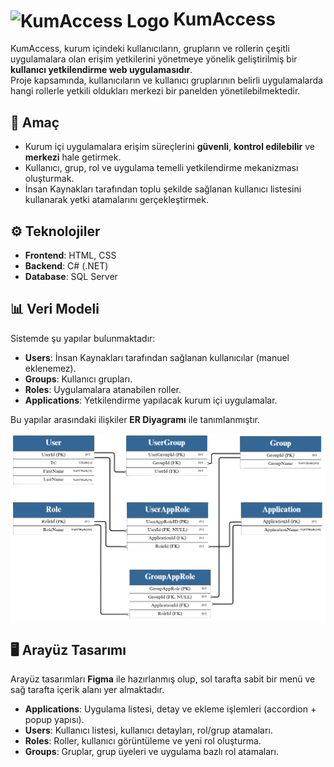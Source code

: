 # <img src="icon.png" alt="KumAccess Logo" width="40" style="vertical-align:middle;"/> KumAccess

KumAccess, kurum içindeki kullanıcıların, grupların ve rollerin çeşitli uygulamalara olan erişim yetkilerini yönetmeye yönelik geliştirilmiş bir **kullanıcı yetkilendirme web uygulamasıdır**.  
Proje kapsamında, kullanıcıların ve kullanıcı gruplarının belirli uygulamalarda hangi rollerle yetkili oldukları merkezi bir panelden yönetilebilmektedir.  

## 🎯 Amaç
- Kurum içi uygulamalara erişim süreçlerini **güvenli**, **kontrol edilebilir** ve **merkezi** hale getirmek.  
- Kullanıcı, grup, rol ve uygulama temelli yetkilendirme mekanizması oluşturmak.  
- İnsan Kaynakları tarafından toplu şekilde sağlanan kullanıcı listesini kullanarak yetki atamalarını gerçekleştirmek.  

## ⚙️ Teknolojiler
- **Frontend**: HTML, CSS  
- **Backend**: C# (.NET)  
- **Database**: SQL Server  

## 📊 Veri Modeli
Sistemde şu yapılar bulunmaktadır:
- **Users**: İnsan Kaynakları tarafından sağlanan kullanıcılar (manuel eklenemez).  
- **Groups**: Kullanıcı grupları.  
- **Roles**: Uygulamalara atanabilen roller.  
- **Applications**: Yetkilendirme yapılacak kurum içi uygulamalar.  

Bu yapılar arasındaki ilişkiler **ER Diyagramı** ile tanımlanmıştır.  

![ER Diyagramı](ER_diyagrami.png)

## 🖥️ Arayüz Tasarımı
Arayüz tasarımları **Figma** ile hazırlanmış olup, sol tarafta sabit bir menü ve sağ tarafta içerik alanı yer almaktadır.  

- **Applications**: Uygulama listesi, detay ve ekleme işlemleri (accordion + popup yapısı).  
- **Users**: Kullanıcı listesi, kullanıcı detayları, rol/grup atamaları.  
- **Roles**: Roller, kullanıcı görüntüleme ve yeni rol oluşturma.  
- **Groups**: Gruplar, grup üyeleri ve uygulama bazlı rol atamaları.  

